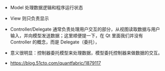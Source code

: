 - Model 处理数据逻辑和程序运行状态
- View 则只负责显示
- Controller/Delegate 通常负责处理用户交互的部分，从视图读取数据与用户输入，并向模型发送数据；这里顺便提一下，在 Qt 里面我们并没有 Controller 的概念，而是 Delegate（委托），
- 意义很明显：控制器委托模型来处理数据，模型委托控制器来做数据的交互。

- https://blog.51cto.com/quantfabric/1879117
